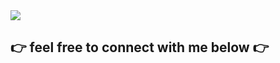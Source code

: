 <img src="https://komarev.com/ghpvc/?username=younesbram&color=blueviolet&style=Plastic">


##  👉 feel free to connect with me below 👉
